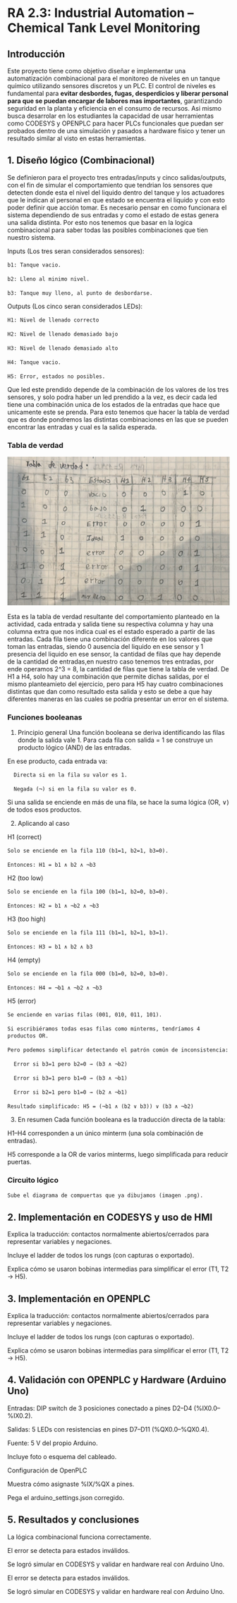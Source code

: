 # RA 2.3: Industrial Automation – Chemical Tank Level Monitoring 

## Introducción

Este proyecto tiene como objetivo diseñar e implementar una automatización combinacional para el monitoreo de niveles en un tanque químico utilizando sensores discretos y un PLC. El control de niveles es   fundamental para **evitar desbordes, fugas, desperdicios y liberar personal para que se puedan encargar de labores mas importantes**, garantizando seguridad en la planta y eficiencia en el consumo de recursos. Asi mismo busca desarrolar en los estudiantes la capacidad de usar herramientas como CODESYS y OPENPLC para hacer PLCs funcionales que puedan ser probados dentro de una simulación y pasados a hardware fisico y tener un resultado similar al visto en estas herramientas.

## 1️. Diseño lógico (Combinacional)

Se definieron para el proyecto tres entradas/inputs y cinco salidas/outputs, con el fin de simular el comportamiento que tendrian los sensores que detecten donde esta el nivel del liquido dentro del tanque y los actuadores que le indican al personal en que estado se encuentra el liquido y con esto poder definir que acción tomar. Es necesario pensar en como funcionara el sistema dependiendo de sus entradas y como el estado de estas genera una salida distinta. Por esto nos tenemos que basar en la logica combinacional para saber todas las posibles combinaciones que tien nuestro sistema.

  Inputs (Los tres seran considerados sensores):

    b1: Tanque vacio.
    
    b2: Lleno al minimo nivel.
    
    b3: Tanque muy lleno, al punto de desbordarse.

  Outputs (Los cinco seran considerados LEDs):

    H1: Nivel de llenado correcto
    
    H2: Nivel de llenado demasiado bajo
    
    H3: Nivel de llenado demasiado alto
    
    H4: Tanque vacio.
    
    H5: Error, estados no posibles.

Que led este prendido depende de la combinación de los valores de los tres sensores, y solo podra haber un led prendido a la vez, es decir cada led tiene una combinación unica de los estados de la entradas que hace que unicamente este se prenda. Para esto tenemos que hacer la tabla de verdad que es donde pondremos las distintas combinaciones en las que se pueden encontrar las entradas y cual es la salida esperada.

  ### Tabla de verdad

  ![Tabla de verdad](imagenes/TablaDeVerdad.jpg)

  Esta es la tabla de verdad resultante del comportamiento planteado en la actividad, cada entrada y salida tiene su respectiva columna y hay una columna extra que nos indica cual es el estado esperado a partir de las entradas. Cada fila tiene una combinación diferente en los valores que toman las entradas, siendo 0 ausencia del liquido en ese sensor y 1 presencia del liquido en ese sensor, la cantidad de filas que hay depende de la cantidad de entradas,en nuestro caso tenemos tres entradas, por ende operamos 2^3 = 8, la cantidad de filas que tiene la tabla de verdad. De H1 a H4, solo hay una combinación que permite dichas salidas, por el mismo planteamieto del ejercicio, pero para H5 hay cuatro combinaciones distintas que dan como resultado esta salida y esto se debe a que hay diferentes maneras en las cuales se podria presentar un error en el sistema. 
  
  
  ### Funciones booleanas
  
1. Principio general
Una función booleana se deriva identificando las filas donde la salida vale 1. Para cada fila con salida = 1 se construye un producto lógico (AND) de las entradas.
      
En ese producto, cada entrada va:
      
      Directa si en la fila su valor es 1.
        
      Negada (¬) si en la fila su valor es 0.
  
Si una salida se enciende en más de una fila, se hace la suma lógica (OR, ∨) de todos esos productos.

2. Aplicando al caso

  H1 (correct)

    Solo se enciende en la fila 110 (b1=1, b2=1, b3=0).
    
    Entonces: H1 = b1 ∧ b2 ∧ ¬b3

  H2 (too low)
  
    Solo se enciende en la fila 100 (b1=1, b2=0, b3=0).
    
    Entonces: H2 = b1 ∧ ¬b2 ∧ ¬b3
  
  H3 (too high)
  
    Solo se enciende en la fila 111 (b1=1, b2=1, b3=1).
    
    Entonces: H3 = b1 ∧ b2 ∧ b3
  
  H4 (empty)
  
    Solo se enciende en la fila 000 (b1=0, b2=0, b3=0).
    
    Entonces: H4 = ¬b1 ∧ ¬b2 ∧ ¬b3
  
  H5 (error)
  
    Se enciende en varias filas (001, 010, 011, 101).
    
    Si escribiéramos todas esas filas como minterms, tendríamos 4 productos OR.
    
    Pero podemos simplificar detectando el patrón común de inconsistencia:
    
      Error si b3=1 pero b2=0 → (b3 ∧ ¬b2)
      
      Error si b3=1 pero b1=0 → (b3 ∧ ¬b1)
      
      Error si b2=1 pero b1=0 → (b2 ∧ ¬b1)
    
    Resultado simplificado: H5 = (¬b1 ∧ (b2 ∨ b3)) ∨ (b3 ∧ ¬b2)

3. En resumen
  Cada función booleana es la traducción directa de la tabla:
  
  H1–H4 corresponden a un único minterm (una sola combinación de entradas).
  
  H5 corresponde a la OR de varios minterms, luego simplificada para reducir puertas.
  
  ### Circuito lógico
  
    Sube el diagrama de compuertas que ya dibujamos (imagen .png).

## 2️. Implementación en CODESYS y uso de HMI

  Explica la traducción: contactos normalmente abiertos/cerrados para representar variables y negaciones.
  
  Incluye el ladder de todos los rungs (con capturas o exportado).
  
  Explica cómo se usaron bobinas intermedias para simplificar el error (T1, T2 → H5).

## 3. Implementación en OPENPLC

  Explica la traducción: contactos normalmente abiertos/cerrados para representar variables y negaciones.
  
  Incluye el ladder de todos los rungs (con capturas o exportado).
  
  Explica cómo se usaron bobinas intermedias para simplificar el error (T1, T2 → H5).

## 4. Validación con OPENPLC y Hardware (Arduino Uno) 

  Entradas: DIP switch de 3 posiciones conectado a pines D2–D4 (%IX0.0–%IX0.2).
  
  Salidas: 5 LEDs con resistencias en pines D7–D11 (%QX0.0–%QX0.4).
  
  Fuente: 5 V del propio Arduino.
  
  Incluye foto o esquema del cableado.
  
  Configuración de OpenPLC
  
  Muestra cómo asignaste %IX/%QX a pines.

  Pega el arduino_settings.json corregido.


## 5️. Resultados y conclusiones

  La lógica combinacional funciona correctamente.
  
  El error se detecta para estados inválidos.
  
  Se logró simular en CODESYS y validar en hardware real con Arduino Uno.

El error se detecta para estados inválidos.

Se logró simular en CODESYS y validar en hardware real con Arduino Uno.
